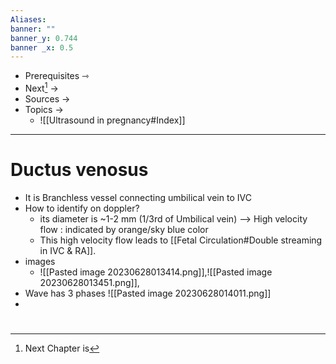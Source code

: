 ```yaml
---
Aliases: 
banner: ""
banner_y: 0.744
banner _x: 0.5
---
```

- Prerequisites ⇾
- Next[^1] →
- Sources ->
- Topics -> 
	- ![[Ultrasound in pregnancy#Index]]
---
# Ductus venosus
- It is Branchless vessel connecting umbilical vein to IVC
- How to identify on doppler?
	- its diameter is ~1-2 mm (1/3rd of Umbilical vein) --> High velocity flow : indicated by orange/sky blue color
	- This high velocity flow leads to [[Fetal Circulation#Double streaming in IVC & RA]].
- images
	- ![[Pasted image 20230628013414.png]],![[Pasted image 20230628013451.png]],
- Wave has 3 phases ![[Pasted image 20230628014011.png]]
- 




#
[^1]: Next Chapter is 